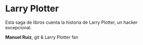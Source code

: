 # Larry Plotter

Esta saga de libros cuenta la historia de Larry Plotter, un hacker excepcional.

**Manuel Ruiz**, git & Larry Plotter fan
